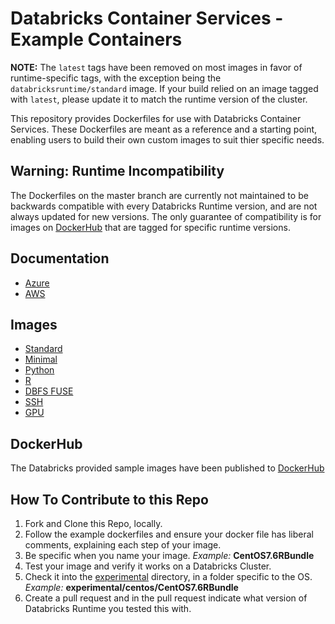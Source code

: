 # Databricks Container Services - Example Containers

**NOTE:** The `latest` tags have been removed on most images in favor of runtime-specific tags, with the exception being the `databricksruntime/standard` image. If your build relied on an image tagged with `latest`, please update it to match the runtime version of the cluster.

This repository provides Dockerfiles for use with Databricks Container Services. These Dockerfiles are meant as a reference and a starting point, enabling users to build their own custom images to suit thier specific needs.

## Warning: Runtime Incompatibility

The Dockerfiles on the master branch are currently not maintained to be backwards compatible with every Databricks Runtime version, and are not always updated for new versions. The only guarantee of compatibility is for images on [DockerHub](https://hub.docker.com/u/databricksruntime) that are tagged for specific runtime versions.

## Documentation
- [Azure](https://docs.azuredatabricks.net/user-guide/clusters/custom-containers.html)
- [AWS](https://docs.databricks.com/user-guide/clusters/custom-containers.html)

## Images

- [Standard](ubuntu/standard)
- [Minimal](ubuntu/minimal)
- [Python](ubuntu/python)
- [R](ubuntu/R)
- [DBFS FUSE](ubuntu/dbfsfuse)
- [SSH](ubuntu/ssh)
- [GPU](ubuntu/gpu)

## DockerHub
The Databricks provided sample images have been published to [DockerHub](https://hub.docker.com/u/databricksruntime)

## How To Contribute to this Repo
1. Fork and Clone this Repo, locally.
1. Follow the example dockerfiles and ensure your docker file has liberal comments, explaining each step of your image.  
1. Be specific when you name your image.  *Example:* **CentOS7.6RBundle**
1. Test your image and verify it works on a Databricks Cluster.  
1. Check it into the [experimental](experimental) directory, in a folder specific to the OS.  *Example:* **experimental/centos/CentOS7.6RBundle**
1. Create a pull request and in the pull request indicate what version of Databricks Runtime you tested this with.  
